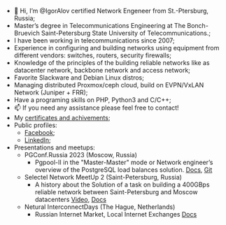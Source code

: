 - 👋 Hi, I’m @IgorAlov certified Network Engeneer from St.-Ptersburg, Russia;
- Master’s degree in Telecommunications Engineering at The Bonch-Bruevich Saint-Petersburg State University of Telecommunications.;
- I have been working in telecommunications since 2007;
- Experience in configuring and building networks using equipment from different vendors: switches, routers, security firewalls;
- Knowledge of the principles of the building reliable networks like as datacenter network, backbone network and access network;
- Favorite Slackware and Debian Linux distros;
- Managing distributed Proxmox/ceph cloud, build on EVPN/VxLAN Network (Juniper + FRR);
- Have a programing skills on PHP, Python3 and C/C++;
- 📫 If you need any assistance please feel free to contact!
- My [certificates and achivements](https://drive.google.com/drive/folders/1aU8dZ-ih6sJs2zlvBQsicuawsRTnpaDN);
- Public profiles:
  * [Facebook](https://facebook.com/igor.alov);  
  * [LinkedIn](https://www.linkedin.com/in/igoralov/);
- Presentations and meetups:
  * PGConf.Russia 2023 (Moscow, Russia) 
    * Pgpool-II in the "Master-Master" mode or Network engineer’s overview of the PostgreSQL load balances solution. [Docs](https://drive.google.com/file/d/1NQLgwqa1bGDMmSushp7PHIbdT7rbeG1y/view?usp=sharing), [Git](https://github.com/IgorAlov/pg_pool2_ng)
  * Selectel Network MeetUp 2 (Saint-Petersburg, Russia) 
    * A history about the Solution of a task on building a 400GBps reliable network between Saint-Petersburg and Moscow datacenters [Video](https://youtu.be/LKjKtfqsbBs?t=590), [Docs](https://docs.google.com/presentation/d/1I--A7xYu42oj5KB4EZ2yw9o9zO2IMNTYFaLDzRHu4qc/edit?usp=sharing)
   * Netural InterconnectDays (The Hague, Netherlands)
     * Russian Internet Market, Local Internet Exchanges [Docs](https://drive.google.com/file/d/1phbQxQTULBXgakFd9eFXZ7aOSmrpXixp/view?usp=sharing)
